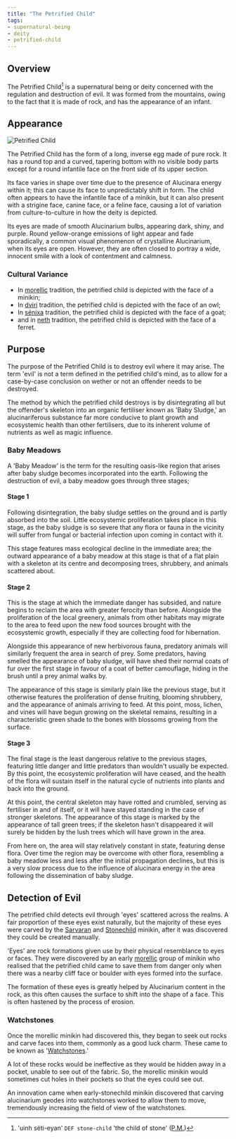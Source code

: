 ```yaml
---
title: "The Petrified Child"
tags:
- supernatural-being
- deity
- petrified-child
---
```

## Overview
The Petrified Child[^1] is a supernatural being or deity concerned with the regulation and destruction of evil. It was formed from the mountains, owing to the fact that it is made of rock, and has the appearance of an infant.

## Appearance
![Petrified Child](images/petrified-child.png)

The Petrified Child has the form of a long, inverse egg made of pure rock. It has a round top and a curved, tapering bottom with no visible body parts except for a round infantile face on the front side of its upper section.

Its face varies in shape over time due to the presence of Alucinara energy within it; this can cause its face to unpredictably shift in form. The child often appears to have the infantile face of a minikin, but it can also present with a strigine face, canine face, or a feline face, causing a lot of variation from culture-to-culture in how the deity is depicted.

Its eyes are made of smooth Alucinarium bulbs, appearing dark, shiny, and purple. Round yellow-orange emissions of light appear and fade sporadically, a common visual phenomenon of crystalline Alucinarium, when its eyes are open. However, they are often closed to portray a wide, innocent smile with a look of contentment and calmness.

### Cultural Variance
- In [morellic](cultures/morellic.md) tradition, the petrified child is depicted with the face of a minikin;
- In [dviri](cultures/dviri) tradition, the petrified child is depicted with the face of an owl;
- In [sënixa](cultures/senixa) tradition, the petrified child is depicted with the face of a goat;
- and in [neth](cultures/neth) tradition, the petrified child is depicted with the face of a ferret.

## Purpose
The purpose of the Petrified Child is to destroy evil where it may arise. The term 'evil' is not a term defined in the petrified child's mind, as to allow for a case-by-case conclusion on wether or not an offender needs to be destroyed.

The method by which the petrified child destroys is by disintegrating all but the offender's skeleton into an organic fertiliser known as 'Baby Sludge,' an alucinariferous substance far more conducive to plant growth and ecosystemic health than other fertilisers, due to its inherent volume of nutrients as well as magic influence.

### Baby Meadows
A 'Baby Meadow' is the term for the resulting oasis-like region that arises after baby sludge becomes incorporated into the earth. Following the destruction of evil, a baby meadow goes through three stages;

#### Stage 1
Following disintegration, the baby sludge settles on the ground and is partly absorbed into the soil. Little ecosystemic proliferation takes place in this stage, as the baby sludge is so severe that any flora or fauna in the vicinity will suffer from fungal or bacterial infection upon coming in contact with it.

This stage features mass ecological decline in the immediate area; the outward appearance of a baby meadow at this stage is that of a flat plain with a skeleton at its centre and decomposing trees, shrubbery, and animals scattered about.

#### Stage 2
This is the stage at which the immediate danger has subsided, and nature begins to reclaim the area with greater ferocity than before. Alongside the proliferation of the local greenery, animals from other habitats may migrate to the area to feed upon the new food sources brought with the ecosystemic growth, especially if they are collecting food for hibernation.

Alongside this appearance of new herbivorous fauna, predatory animals will similarly frequent the area in search of prey. Some predators, having smelled the appearance of baby sludge, will have shed their normal coats of fur over the first stage in favour of a coat of better camouflage, hiding in the brush until a prey animal walks by.

The appearance of this stage is similarly plain like the previous stage, but it otherwise features the proliferation of dense fruiting, blooming shrubbery, and the appearance of animals arriving to feed. At this point, moss, lichen, and vines will have begun growing on the skeletal remains, resulting in a characteristic green shade to the bones with blossoms growing from the surface.

#### Stage 3
The final stage is the least dangerous relative to the previous stages, featuring little danger and little predators than wouldn't usually be expected. By this point, the ecosystemic proliferation will have ceased, and the health of the flora will sustain itself in the natural cycle of nutrients into plants and back into the ground.

At this point, the central skeleton may have rotted and crumbled, serving as fertiliser in and of itself, or it will have stayed standing in the case of stronger skeletons. The appearance of this stage is marked by the appearance of tall green trees; if the skeleton hasn't disappeared it will surely be hidden by the lush trees which will have grown in the area.

From here on, the area will stay relatively constant in state, featuring dense flora. Over time the region may be overcome with other flora, resembling a baby meadow less and less after the initial propagation declines, but this is a very slow process due to the influence of alucinara energy in the area following the dissemination of baby sludge.

## Detection of Evil
The petrified child detects evil through 'eyes' scattered across the realms. A fair proportion of these eyes exist naturally, but the majority of these eyes were carved by the [Sarvaran](cultures/morellic/sarvaran.md) and [Stonechild](cultures/morellic/stonechild.md) minikin, after it was discovered they could be created manually.

'Eyes' are rock formations given use by their physical resemblance to eyes or faces. They were discovered by an early [morellic](cultures/morellic.md) group of minikin who realised that the petrified child came to save them from danger only when there was a nearby cliff face or boulder with eyes formed into the surface.

The formation of these eyes is greatly helped by Alucinarium content in the rock, as this often causes the surface to shift into the shape of a face. This is often hastened by the process of erosion.

### Watchstones
Once the morellic minikin had discovered this, they began to seek out rocks and carve faces into them, commonly as a good luck charm. These came to be known as '[Watchstones](phenomena/watchstones.md).'

A lot of these rocks would be ineffective as they would be hidden away in a pocket, unable to see out of the fabric. So, the morellic minikin would sometimes cut holes in their pockets so that the eyes could see out.

An innovation came when early-stonechild minikin discovered that carving alucinarium geodes into watchstones worked to allow them to move, tremendously increasing the field of view of the watchstones. 

[^1]: 'uinh sëti-eyan' `DEF stone-child` 'the child of stone' ([P.M.](languages/proto-morellic.md))
